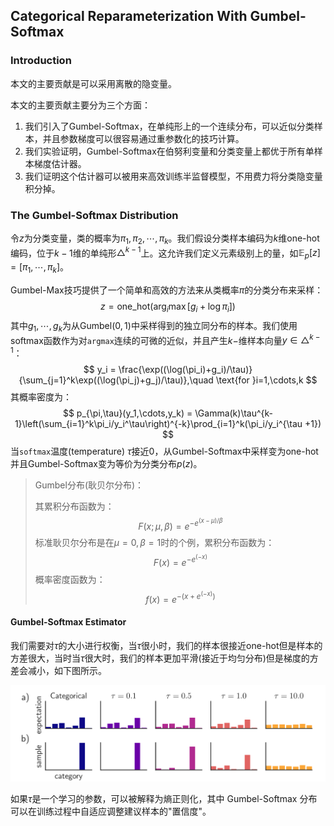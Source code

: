 ## Categorical Reparameterization With Gumbel-Softmax

### Introduction

本文的主要贡献是可以采用离散的隐变量。

本文的主要贡献主要分为三个方面：

1. 我们引入了Gumbel-Softmax，在单纯形上的一个连续分布，可以近似分类样本，并且参数梯度可以很容易通过重参数化的技巧计算。
2. 我们实验证明，Gumbel-Softmax在伯努利变量和分类变量上都优于所有单样本梯度估计器。
3. 我们证明这个估计器可以被用来高效训练半监督模型，不用费力将分类隐变量积分掉。

### The Gumbel-Softmax Distribution

令$z$为分类变量，类的概率为$\pi_1,\pi_2,\cdots,\pi_k$。我们假设分类样本编码为$k$维one-hot编码，位于$k-1$维的单纯形$\triangle^{k-1}$上。这允许我们定义元素级别上的量，如$\mathbb{E}_p[z] = [\pi_1,\cdots,\pi_k]$。



Gumbel-Max技巧提供了一个简单和高效的方法来从类概率$\pi$的分类分布来采样：
$$
z = \text{one\_hot}\left(\arg_i\max[g_i+\log\pi_i]\right)
$$
其中$g_1,\cdots,g_k$为从$\text{Gumbel}(0,1)$中采样得到的独立同分布的样本。我们使用softmax函数作为对`argmax`连续的可微的近似，并且产生$k-$维样本向量$y\in \triangle^{k-1}$：
$$
y_i = \frac{\exp((\log(\pi_i)+g_i)/\tau)}{\sum_{j=1}^k\exp((\log(\pi_j)+g_j)/\tau)},\quad \text{for }i=1,\cdots,k
$$
其概率密度为：
$$
p_{\pi,\tau}(y_1,\cdots,y_k) = \Gamma(k)\tau^{k-1}\left(\sum_{i=1}^k\pi_i/y_i^\tau\right)^{-k}\prod_{i=1}^k(\pi_i/y_i^{\tau +1})
$$
当`softmax`温度(temperature) $\tau$接近$0$，从Gumbel-Softmax中采样变为one-hot并且Gumbel-Softmax变为等价为分类分布$p(z)$。

> Gumbel分布(耿贝尔分布)：
>
> 其累积分布函数为：
> $$
> F(x;\mu,\beta) = e^{-e^{(x-\mu)/\beta}}
> $$
> 标准耿贝尔分布是在$\mu=0,\beta=1$时的个例，累积分布函数为：
> $$
> F(x) = e^{-e^{(-x)}}
> $$
> 概率密度函数为：
> $$
> f(x) = e^{-(x+e^{(-x)})}
> $$

#### Gumbel-Softmax Estimator

我们需要对$\tau$的大小进行权衡，当$\tau$很小时，我们的样本很接近one-hot但是样本的方差很大，当时当$\tau$很大时，我们的样本更加平滑(接近于均匀分布)但是梯度的方差会减小，如下图所示。

![](1.png)

如果$\tau$是一个学习的参数，可以被解释为熵正则化，其中 Gumbel-Softmax 分布可以在训练过程中自适应调整建议样本的"置信度"。



